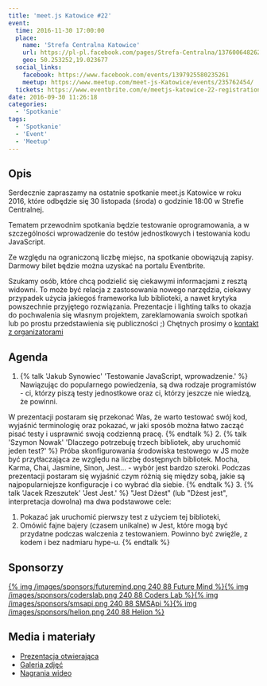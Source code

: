 ```yaml
---
title: 'meet.js Katowice #22'
event:
  time: 2016-11-30 17:00:00
  place:
    name: 'Strefa Centralna Katowice'
    url: https://pl-pl.facebook.com/pages/Strefa-Centralna/1376006482624106
    geo: 50.253252,19.023677
  social_links:
    facebook: https://www.facebook.com/events/1397925580235261
    meetup: https://www.meetup.com/meet-js-Katowice/events/235762454/
  tickets: https://www.eventbrite.com/e/meetjs-katowice-22-registration-29436313807
date: 2016-09-30 11:26:18
categories:
  - 'Spotkanie'
tags:
  - 'Spotkanie'
  - 'Event'
  - 'Meetup'
---
```

## Opis

Serdecznie zapraszamy na ostatnie spotkanie meet.js Katowice w roku 2016, które odbędzie się 30 listopada (środa) o godzinie 18:00 w Strefie Centralnej.

Tematem przewodnim spotkania będzie testowanie oprogramowania, a w szczególności wprowadzenie do testów jednostkowych i testowania kodu JavaScript. 

Ze względu na ograniczoną liczbę miejsc, na spotkanie obowiązują zapisy. Darmowy bilet będzie można uzyskać na portalu Eventbrite.

Szukamy osób, które chcą podzielić się ciekawymi informacjami z resztą widowni. To może być relacja z zastosowania nowego narzędzia, ciekawy przypadek użycia jakiegoś frameworka lub biblioteki, a nawet krytyka powszechnie przyjętego rozwiązania. Prezentacje i lighting talks to okazja do pochwalenia się własnym projektem, zareklamowania swoich spotkań lub po prostu przedstawienia się publiczności ;) Chętnych prosimy o [kontakt z organizatorami](/about/#Kontakt)

## Agenda

1. {% talk 'Jakub Synowiec' 'Testowanie JavaScript, wprowadzenie.' %}
Nawiązując do popularnego powiedzenia, są dwa rodzaje programistów - ci, którzy piszą testy jednostkowe oraz ci, którzy jeszcze nie wiedzą, że powinni.

W prezentacji postaram się przekonać Was, że warto testować swój kod, wyjaśnić terminologię oraz pokazać, w jaki sposób można łatwo zacząć pisać testy i usprawnić swoją codzienną pracę.
{% endtalk %}
2. {% talk 'Szymon Nowak' 'Dlaczego potrzebuję trzech bibliotek, aby uruchomić jeden test?' %}
Próba skonfigurowania środowiska testowego w JS może być przytłaczająca ze względu na liczbę dostępnych bibliotek. Mocha, Karma, Chai, Jasmine, Sinon, Jest... - wybór jest bardzo szeroki. Podczas prezentacji postaram się wyjaśnić czym różnią się między sobą, jakie są najpopularniejsze konfiguracje i co wybrać dla siebie.
{% endtalk %}
3. {% talk 'Jacek Rzeszutek' 'Jest Jest.' %}
"Jest Dżest" (lub "Dżest jest", interpretacja dowolna) ma dwa podstawowe cele:
 1. Pokazać jak uruchomić pierwszy test z użyciem tej biblioteki,
 2. Omówić fajne bajery (czasem unikalne) w Jest, które mogą być przydatne podczas walczenia z testowaniem.
Powinno być zwięźle, z kodem i bez nadmiaru hype-u.
{% endtalk %}

## Sponsorzy

[{% img /images/sponsors/futuremind.png 240 88 Future Mind %}](https://www.futuremind.com/)[{% img /images/sponsors/coderslab.png 240 88 Coders Lab %}](http://www.coderslab.pl/)[{% img /images/sponsors/smsapi.png 240 88 SMSApi %}](https://www.smsapi.com/)[{% img /images/sponsors/helion.png 240 88 Helion %}](http://helion.pl/)

## Media i materiały

- [Prezentacja otwierająca](http://bit.ly/2gXG1Tt)
- [Galeria zdjęć](https://www.facebook.com/media/set/?set=a.1281172525289937.1073741855.126046920802509&type=3)
- [Nagrania wideo](https://www.youtube.com/playlist?list=PLMCOR-t1TNtciYJs-rgNsTwZGooXu58Rs)